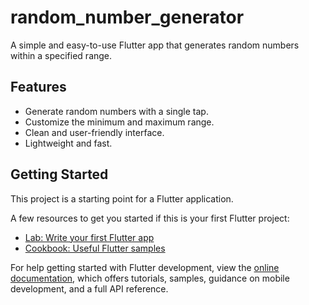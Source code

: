 # random_number_generator

A simple and easy-to-use Flutter app that generates random numbers within a specified range.

## Features

- Generate random numbers with a single tap.
- Customize the minimum and maximum range.
- Clean and user-friendly interface.
- Lightweight and fast.

## Getting Started

This project is a starting point for a Flutter application.

A few resources to get you started if this is your first Flutter project:

- [Lab: Write your first Flutter app](https://docs.flutter.dev/get-started/codelab)
- [Cookbook: Useful Flutter samples](https://docs.flutter.dev/cookbook)

For help getting started with Flutter development, view the
[online documentation](https://docs.flutter.dev/), which offers tutorials,
samples, guidance on mobile development, and a full API reference.
